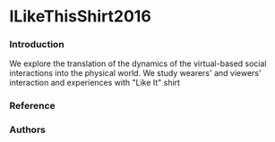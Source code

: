 # ILikeThisShirt2016

### Introduction
We explore the translation of the dynamics of the virtual-based social interactions into the physical world. We study wearers' and viewers' interaction and experiences with "Like It" shirt 


### Reference


### Authors

